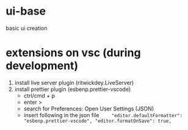 # ui-base

basic ui creation

# extensions on vsc (during development)

1. install live server plugin (ritwickdey.LiveServer)
2. install prettier plugin (esbenp.prettier-vscode)
   - ctrl/cmd + p
   - enter >
   - search for Preferences: Open User Settings (JSON)
   - insert following in the json file
     `    "editor.defaultFormatter": "esbenp.prettier-vscode", "editor.formatOnSave": true,`
